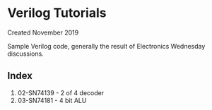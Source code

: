 # Verilog Tutorials
Created November 2019

Sample Verilog code, generally the result of Electronics Wednesday discussions.

## Index

1. 02-SN74139 - 2 of 4 decoder
1. 03-SN74181 - 4 bit ALU
